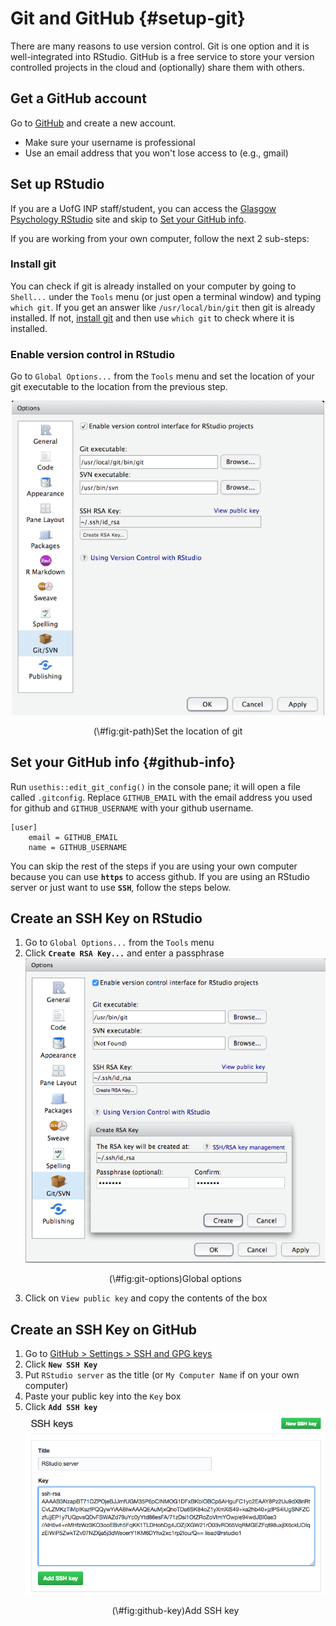 # Git and GitHub {#setup-git}

There are many reasons to use version control. Git is one option and it is well-integrated into RStudio. GitHub is a free service to store your version controlled projects in the cloud and (optionally) share them with others.

## Get a GitHub account

Go to [GitHub](https://github.com/) and create a new account.

+ Make sure your username is professional
+ Use an email address that you won't lose access to (e.g., gmail)

## Set up RStudio

If you are a UofG INP staff/student, you can access the [Glasgow Psychology RStudio](http://rstudio1.psy.gla.ac.uk) site and skip to [Set your GitHub info](#github-info).

If you are working from your own computer, follow the next 2 sub-steps:

### Install git

You can check if git is already installed on your computer by going to `Shell...` under the `Tools` menu (or just open a terminal window) and typing `which git`. If you get an answer like `/usr/local/bin/git` then git is already installed. If not, [install git](https://gist.github.com/derhuerst/1b15ff4652a867391f03) and then use `which git` to check where it is installed.

### Enable version control in RStudio

Go to `Global Options...` from the `Tools` menu and set the location of your git executable to the location from the previous step.

<div class="figure" style="text-align: center">
<img src="images/git_path.png" alt="Set the location of git" width="500px" />
<p class="caption">(\#fig:git-path)Set the location of git</p>
</div>

## Set your GitHub info {#github-info}

Run `usethis::edit_git_config()` in the console pane; it will open a file called `.gitconfig`. Replace `GITHUB_EMAIL` with the email address you used for github and `GITHUB_USERNAME` with your github username.

```
[user]
	email = GITHUB_EMAIL
	name = GITHUB_USERNAME
```

<div class="warning">
<p>You can skip the rest of the steps if you are using your own computer because you can use <strong><code>https</code></strong> to access github. If you are using an RStudio server or just want to use <strong><code>SSH</code></strong>, follow the steps below.</p>
</div>

## Create an SSH Key on RStudio

1.  Go to `Global Options...` from the `Tools` menu
2. Click **`Create RSA Key...`** and enter a passphrase
    <div class="figure" style="text-align: center">
    <img src="images/git_options.png" alt="Global options" width="500px" />
    <p class="caption">(\#fig:git-options)Global options</p>
    </div>
3. Click on `View public key` and copy the contents of the box

## Create an SSH Key on GitHub

1. Go to [GitHub > Settings > SSH and GPG keys](https://github.com/settings/keys) 
2. Click **`New SSH Key`**
3. Put `RStudio server` as the title (or `My Computer Name` if on your own computer)
4. Paste your public key into the `Key` box
5. Click **`Add SSH key`**
    <div class="figure" style="text-align: center">
    <img src="images/github_ssh_key.png" alt="Add SSH key" width="500px" />
    <p class="caption">(\#fig:github-key)Add SSH key</p>
    </div>
   
